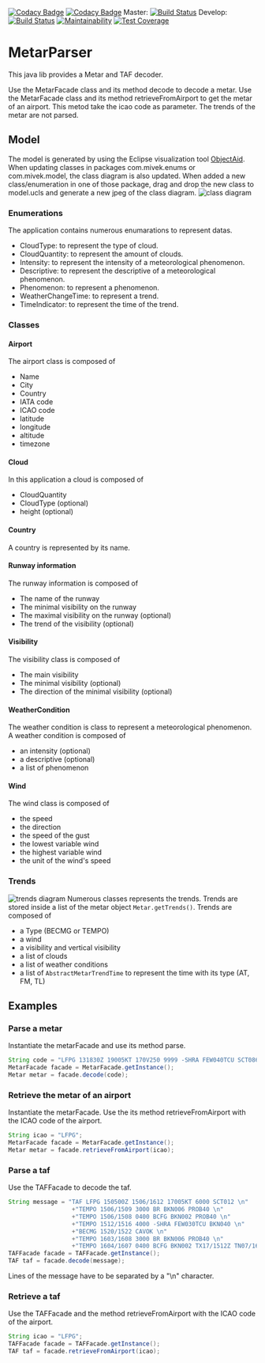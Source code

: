 [![Codacy Badge](https://api.codacy.com/project/badge/Grade/e5a43aa095704d449799e969b26119af)](https://app.codacy.com/app/mivek/MetarParser?utm_source=github.com&utm_medium=referral&utm_content=mivek/MetarParser&utm_campaign=Badge_Grade_Settings)
[![Codacy Badge](https://api.codacy.com/project/badge/Grade/e5a43aa095704d449799e969b26119af)](https://app.codacy.com/app/mivek/MetarParser?utm_source=github.com&utm_medium=referral&utm_content=mivek/MetarParser&utm_campaign=badger)
Master:
[![Build Status](https://travis-ci.org/mivek/MetarParser.svg?branch=master)](https://travis-ci.org/mivek/MetarParser)
Develop:
[![Build Status](https://travis-ci.org/mivek/MetarParser.svg?branch=develop)](https://travis-ci.org/mivek/MetarParser)
[![Maintainability](https://api.codeclimate.com/v1/badges/bfd4e09cccf432218d40/maintainability)](https://codeclimate.com/github/mivek/MetarParser/maintainability)
[![Test Coverage](https://api.codeclimate.com/v1/badges/bfd4e09cccf432218d40/test_coverage)](https://codeclimate.com/github/mivek/MetarParser/test_coverage)
# MetarParser


This java lib provides a Metar and TAF decoder.

Use the MetarFacade class and its method decode to decode a metar.
Use the MetarFacade class and its method retrieveFromAirport to get the metar of an airport. This metod take the icao code as parameter.
The trends of the metar are not parsed.


## Model
The model is generated by using the Eclipse visualization tool [ObjectAid](http://www.objectaid.com/home).
When updating classes in packages com.mivek.enums or com.mivek.model, the class diagram is also updated.
When added a new class/enumeration in one of those package, drag and drop the new class to model.ucls and generate a new jpeg of the class diagram.
![class diagram](model.jpg)
### Enumerations

The application contains numerous enumarations to represent datas.
  - CloudType: to represent the type of cloud.
  - CloudQuantity: to represent the amount of clouds.
  - Intensity: to represent the intensity of a meteorological phenomenon.
  - Descriptive: to represent the descriptive of a meteorological phenomenon.
  - Phenomenon: to represent a phenomenon.
  - WeatherChangeTime: to represent a trend.
  - TimeIndicator: to represent the time of the trend.
  
### Classes

#### Airport
The airport class is composed of
  - Name
  - City
  - Country
  - IATA code
  - ICAO code
  - latitude
  - longitude
  - altitude
  - timezone

####  Cloud
In this application a cloud is composed of 
  - CloudQuantity
  - CloudType (optional)
  - height (optional)
  
#### Country
A country is represented by its name.

#### Runway information

The runway information is composed of 
  - The name of the runway
  - The minimal visibility on the runway
  - The maximal visibility on the runway (optional)
  - The trend of the visibility (optional)

#### Visibility

The visibility class is composed of
  - The main visibility
  - The minimal visibility (optional)
  - The direction of the minimal visibility (optional)

#### WeatherCondition
The weather condition is class to represent a meteorological phenomenon.
A weather condition is composed of 
  - an intensity (optional)
  - a descriptive (optional)
  - a list of phenomenon
  
#### Wind
The wind class is composed of 
  - the speed
  - the direction
  - the speed of the gust
  - the lowest variable wind
  - the highest variable wind
  - the unit of the wind's speed

### Trends
![trends diagram](trend.jpg)
Numerous classes represents the trends. Trends are stored inside a list of the metar object `Metar.getTrends()`.
Trends are composed of 
  - a Type (BECMG or TEMPO)
  - a wind
  - a visibility and vertical visibility
  - a list of clouds
  - a list of weather conditions
  - a list of `AbstractMetarTrendTime` to represent the time with its type (AT, FM, TL)


## Examples
### Parse a metar
Instantiate the metarFacade and use its method parse.

```java
String code = "LFPG 131830Z 19005KT 170V250 9999 -SHRA FEW040TCU SCT086 16/08 Q1011";
MetarFacade facade = MetarFacade.getInstance();
Metar metar = facade.decode(code);
```

### Retrieve the metar of an airport
Instantiate the metarFacade.
Use the its method retrieveFromAirport with the ICAO code of the airport.

```java
String icao = "LFPG";
MetarFacade facade = MetarFacade.getInstance();
Metar metar = facade.retrieveFromAirport(icao);
```
### Parse a taf
Use the TAFFacade to decode the taf.

```java
String message = "TAF LFPG 150500Z 1506/1612 17005KT 6000 SCT012 \n" 
			      +"TEMPO 1506/1509 3000 BR BKN006 PROB40 \n"
			      +"TEMPO 1506/1508 0400 BCFG BKN002 PROB40 \n"
			      +"TEMPO 1512/1516 4000 -SHRA FEW030TCU BKN040 \n" 
			      +"BECMG 1520/1522 CAVOK \n"
			      +"TEMPO 1603/1608 3000 BR BKN006 PROB40 \n"
			      +"TEMPO 1604/1607 0400 BCFG BKN002 TX17/1512Z TN07/1605Z";
TAFFacade facade = TAFFacade.getInstance();
TAF taf = facade.decode(message);
```
Lines of the message have to be separated by a "\n" character.

### Retrieve a taf
Use the TAFFacade and the method retrieveFromAirport with the ICAO code of the airport.

```java
String icao = "LFPG";
TAFFacade facade = TAFFacade.getInstance();
TAF taf = facade.retrieveFromAirport(icao);
```
